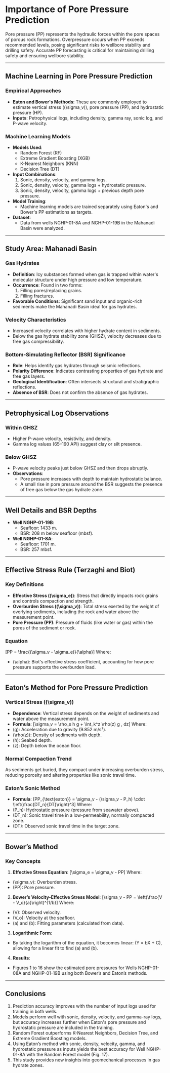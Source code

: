 # Importance of Pore Pressure Prediction

Pore pressure (PP) represents the hydraulic forces within the pore spaces of porous rock formations. Overpressure occurs when PP exceeds recommended levels, posing significant risks to wellbore stability and drilling safety. Accurate PP forecasting is critical for maintaining drilling safety and ensuring wellbore stability.

---

## Machine Learning in Pore Pressure Prediction

### Empirical Approaches
- **Eaton and Bower's Methods**: These are commonly employed to estimate vertical stress (\(\sigma_v\)), pore pressure (PP), and hydrostatic pressure (HP).
- **Inputs**: Petrophysical logs, including density, gamma ray, sonic log, and P-wave velocity.

### Machine Learning Models
- **Models Used**:
  - Random Forest (RF)
  - Extreme Gradient Boosting (XGB)
  - K-Nearest Neighbors (KNN)
  - Decision Tree (DT)
- **Input Combinations**:
  1. Sonic, density, velocity, and gamma logs.
  2. Sonic, density, velocity, gamma logs + hydrostatic pressure.
  3. Sonic, density, velocity, gamma logs + previous depth pore pressure.
- **Model Training**:
  - Machine learning models are trained separately using Eaton's and Bower's PP estimations as targets.
- **Dataset**:
  - Data from wells NGHP-01-8A and NGHP-01-19B in the Mahanadi Basin were analyzed.

---

## Study Area: Mahanadi Basin

### Gas Hydrates
- **Definition**: Icy substances formed when gas is trapped within water's molecular structure under high pressure and low temperature.
- **Occurrence**: Found in two forms:
  1. Filling pores/replacing grains.
  2. Filling fractures.
- **Favorable Conditions**: Significant sand input and organic-rich sediments make the Mahanadi Basin ideal for gas hydrates.

### Velocity Characteristics
- Increased velocity correlates with higher hydrate content in sediments.
- Below the gas hydrate stability zone (GHSZ), velocity decreases due to free gas compressibility.

### Bottom-Simulating Reflector (BSR) Significance
- **Role**: Helps identify gas hydrates through seismic reflections.
- **Polarity Difference**: Indicates contrasting properties of gas hydrate and free gas layers.
- **Geological Identification**: Often intersects structural and stratigraphic reflections.
- **Absence of BSR**: Does not confirm the absence of gas hydrates.

---

## Petrophysical Log Observations

### Within GHSZ
- Higher P-wave velocity, resistivity, and density.
- Gamma log values (65–160 API) suggest clay or silt presence.

### Below GHSZ
- P-wave velocity peaks just below GHSZ and then drops abruptly.
- **Observations**:
  - Pore pressure increases with depth to maintain hydrostatic balance.
  - A small rise in pore pressure around the BSR suggests the presence of free gas below the gas hydrate zone.

---

## Well Details and BSR Depths

- **Well NGHP-01-19B**:
  - Seafloor: 1433 m.
  - BSR: 208 m below seafloor (mbsf).
- **Well NGHP-01-8A**:
  - Seafloor: 1701 m.
  - BSR: 257 mbsf.

---

## Effective Stress Rule (Terzaghi and Biot)

### Key Definitions
- **Effective Stress (\(\sigma_e\))**: Stress that directly impacts rock grains and controls compaction and strength.
- **Overburden Stress (\(\sigma_v\))**: Total stress exerted by the weight of overlying sediments, including the rock and water above the measurement point.
- **Pore Pressure (PP)**: Pressure of fluids (like water or gas) within the pores of the sediment or rock.

### Equation
\[PP = \frac{(\sigma_v - \sigma_e)}{\alpha}\]
Where:
- \(\alpha\): Biot's effective stress coefficient, accounting for how pore pressure supports the overburden load.

---

## Eaton’s Method for Pore Pressure Prediction

### Vertical Stress (\(\sigma_v\))
- **Dependence**: Vertical stress depends on the weight of sediments and water above the measurement point.
- **Formula**:
\[\sigma_v = \rho_s h g + \int_k^z \rho(z) g \, dz\]
Where:
- \(g\): Acceleration due to gravity (9.852 m/s²).
- \(\rho(z)\): Density of sediments with depth.
- \(h\): Seabed depth.
- \(z\): Depth below the ocean floor.

### Normal Compaction Trend
As sediments get buried, they compact under increasing overburden stress, reducing porosity and altering properties like sonic travel time.

### Eaton’s Sonic Method
- **Formula**:
\[PP_{\text{eaton}} = \sigma_v - (\sigma_v - P_h) \cdot \left(\frac{DT_n}{DT}\right)^3\]
Where:
- \(P_h\): Hydrostatic pressure (pressure from seawater above).
- \(DT_n\): Sonic travel time in a low-permeability, normally compacted zone.
- \(DT\): Observed sonic travel time in the target zone.

---

## Bower’s Method

### Key Concepts
1. **Effective Stress Equation**:
\[\sigma_e = \sigma_v - PP\]
Where:
- \(\sigma_v\): Overburden stress.
- \(PP\): Pore pressure.

2. **Bower’s Velocity-Effective Stress Model**:
\[\sigma_v - PP = \left(\frac{V - V_o}{a}\right)^{1/b}\]
Where:
- \(V\): Observed velocity.
- \(V_o\): Velocity at the seafloor.
- \(a\) and \(b\): Fitting parameters (calculated from data).

3. **Logarithmic Form**:
- By taking the logarithm of the equation, it becomes linear: \(Y = bX + C\), allowing for a linear fit to find \(a\) and \(b\).

4. **Results**:
- Figures 1 to 16 show the estimated pore pressures for Wells NGHP-01-08A and NGHP-01-19B using both Bower’s and Eaton’s methods.

---

## Conclusions

1. Prediction accuracy improves with the number of input logs used for training in both wells.
2. Models perform well with sonic, density, velocity, and gamma-ray logs, but accuracy increases further when Eaton's pore pressure and hydrostatic pressure are included in the training.
3. Random Forest outperforms K-Nearest Neighbors, Decision Tree, and Extreme Gradient Boosting models.
4. Using Eaton’s method with sonic, density, velocity, gamma, and hydrostatic pressure as inputs yields the best accuracy for Well NGHP-01-8A with the Random Forest model (Fig. 17).
5. This study provides new insights into geomechanical processes in gas hydrate zones.

